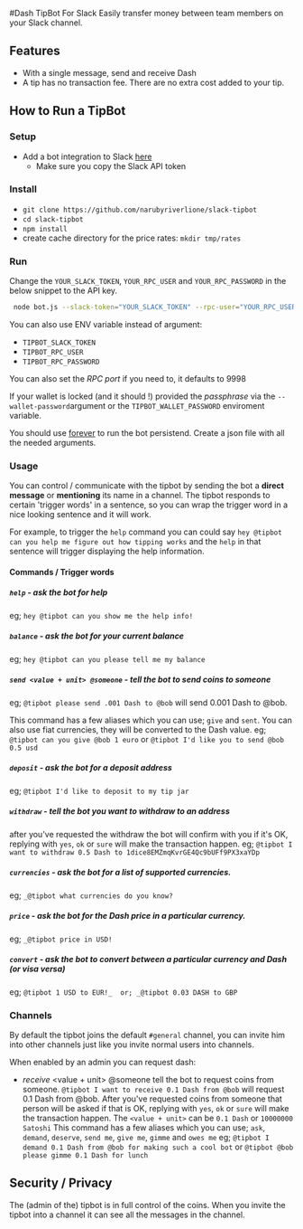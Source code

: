 #Dash TipBot For Slack
Easily transfer money between team members on your Slack channel.

## Features
 - With a single message, send and receive Dash
 - A tip has no transaction fee. There are no extra cost added to your tip.


## How to Run a TipBot
### Setup
 - Add a bot integration to Slack [here](https://my.slack.com/services/new/bot)
    - Make sure you copy the Slack API token

### Install
 - `git clone https://github.com/narubyriverlione/slack-tipbot`
 - `cd slack-tipbot`
 - `npm install`
 - create cache directory for the price rates: `mkdir tmp/rates`

### Run
Change the `YOUR_SLACK_TOKEN`, `YOUR_RPC_USER` and `YOUR_RPC_PASSWORD` in the below snippet to the API key.
```sh
 node bot.js --slack-token="YOUR_SLACK_TOKEN" --rpc-user="YOUR_RPC_USER" --rpc-password="YOUR_RPC_PASSWORD" 
```

You can also use ENV variable instead of argument:
 - `TIPBOT_SLACK_TOKEN`
 - `TIPBOT_RPC_USER`
 - `TIPBOT_RPC_PASSWORD`
 
You can also set the *RPC port* if you need to, it defaults to 9998

If your wallet is locked (and it should !) provided the *passphrase* via the `--wallet-password`argument or the `TIPBOT_WALLET_PASSWORD` enviroment variable.


You should use [forever](https://www.npmjs.com/package/forever) to run the bot persistend.
Create a json file with all the needed arguments.


### Usage
You can control / communicate with the tipbot by sending the bot a **direct message** or **mentioning** its name in a channel.
The tipbot responds to certain 'trigger words' in a sentence, so you can wrap the trigger word in a nice looking sentence and it will work.

For example, to trigger the `help` command you can could say `hey @tipbot can you help me figure out how tipping works`
and the `help` in that sentence will trigger displaying the help information.

#### Commands / Trigger words
##### `help`        - *ask the bot for help*
eg; `hey @tipbot can you show me the help info!`

##### `balance`     - *ask the bot for your current balance*
eg; `hey @tipbot can you please tell me my balance`

##### `send <value + unit> @someone` - *tell the bot to send coins to someone*
eg; `@tipbot please send .001 Dash to @bob` will send 0.001 Dash to @bob.

This command has a few aliases which you can use; `give` and `sent`. 
You can also use fiat currencies, they will be converted to the Dash value.
eg; `@tipbot can you give @bob 1 euro` or `@tipbot I'd like you to send @bob 0.5 usd`

##### `deposit`     - *ask the bot for a deposit address*
eg; `@tipbot I'd like to deposit to my tip jar`

##### `withdraw`    -  *tell the bot you want to withdraw to an address*
after you've requested the withdraw the bot will confirm with you if it's OK, replying with `yes`, `ok` or `sure` will make the transaction happen.
eg; `@tipbot I want to withdraw 0.5 Dash to 1dice8EMZmqKvrGE4Qc9bUFf9PX3xaYDp`

##### `currencies` - ask the bot for a list of supported currencies. 
eg; `_@tipbot what currencies do you know?`

##### `price`      - ask the bot for the Dash price in a particular currency. 
eg; `_@tipbot price in USD!` 

##### `convert`    - ask the bot to convert between a particular currency and Dash (or visa versa)
eg; `@tipbot 1 USD to EUR!_​  or; ​_@tipbot 0.03 DASH to GBP`


### Channels
By default the tipbot joins the default `#general` channel, you can invite him into other channels just like you invite normal users into channels.


When enabled by an admin you can request dash:
- ​*receive* <value + unit> @someone​  tell the bot to request coins from someone.  `@tipbot I want to receive 0.1 Dash from @bob` will request 0.1 Dash from @bob. After you've requested coins from someone that person will be asked if that is OK, replying with `yes`, `ok` or `sure` will make the transaction happen. The `<value + unit>` can be `0.1 Dash` or `10000000 Satoshi`  This command has a few aliases which you can use; `ask`, `demand`, `deserve`, `send me`, `give me`, `gimme` and `owes me` eg; `@tipbot I demand 0.1 Dash from @bob for making such a cool bot` or `@tipbot @bob please gimme 0.1 Dash for lunch`


## Security / Privacy
The (admin of the) tipbot is in full control of the coins.
When you invite the tipbot into a channel it can see all the messages in the channel.
